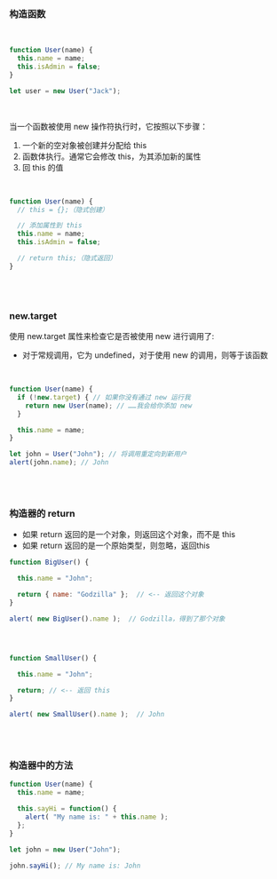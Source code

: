 ### 构造函数

<br>

```javascript
function User(name) {
  this.name = name;
  this.isAdmin = false;
}

let user = new User("Jack");
```

<br>

当一个函数被使用 new 操作符执行时，它按照以下步骤：

1. 一个新的空对象被创建并分配给 this
2. 函数体执行。通常它会修改 this，为其添加新的属性
3. 回 this 的值

<br>

```javascript
function User(name) {
  // this = {};（隐式创建）

  // 添加属性到 this
  this.name = name;
  this.isAdmin = false;

  // return this;（隐式返回）
}
```

<br>

<br>

### new.target

使用 new.target 属性来检查它是否被使用 new 进行调用了:

- 对于常规调用，它为 undefined，对于使用 new 的调用，则等于该函数

<br>

```javascript
function User(name) {
  if (!new.target) { // 如果你没有通过 new 运行我
    return new User(name); // ……我会给你添加 new
  }

  this.name = name;
}

let john = User("John"); // 将调用重定向到新用户
alert(john.name); // John
```

<br>

<br>


### 构造器的 return

- 如果 return 返回的是一个对象，则返回这个对象，而不是 this
- 如果 return 返回的是一个原始类型，则忽略，返回this

```javascript
function BigUser() {

  this.name = "John";

  return { name: "Godzilla" };  // <-- 返回这个对象
}

alert( new BigUser().name );  // Godzilla，得到了那个对象




function SmallUser() {

  this.name = "John";

  return; // <-- 返回 this
}

alert( new SmallUser().name );  // John
```

<br>

<br>

### 构造器中的方法

```javascript
function User(name) {
  this.name = name;

  this.sayHi = function() {
    alert( "My name is: " + this.name );
  };
}

let john = new User("John");

john.sayHi(); // My name is: John
```